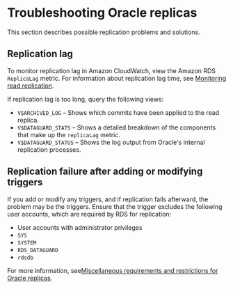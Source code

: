 # Troubleshooting Oracle replicas<a name="oracle-read-replicas.troubleshooting"></a>

This section describes possible replication problems and solutions\.

## Replication lag<a name="oracle-read-replicas.troubleshooting.lag"></a>

To monitor replication lag in Amazon CloudWatch, view the Amazon RDS `ReplicaLag` metric\. For information about replication lag time, see [Monitoring read replication](USER_ReadRepl.md#USER_ReadRepl.Monitoring)\.

If replication lag is too long, query the following views:
+ `V$ARCHIVED_LOG` – Shows which commits have been applied to the read replica\.
+ `V$DATAGUARD_STATS` – Shows a detailed breakdown of the components that make up the `replicaLag` metric\.
+ `V$DATAGUARD_STATUS` – Shows the log output from Oracle's internal replication processes\.

## Replication failure after adding or modifying triggers<a name="oracle-read-replicas.troubleshooting.triggers"></a>

If you add or modify any triggers, and if replication fails afterward, the problem may be the triggers\. Ensure that the trigger excludes the following user accounts, which are required by RDS for replication:
+ User accounts with administrator privileges
+ `SYS`
+ `SYSTEM`
+ `RDS_DATAGUARD`
+ `rdsdb`

For more information, see[Miscellaneous requirements and restrictions for Oracle replicas](oracle-read-replicas.limitations.md#oracle-read-replicas.limitations.miscellaneous)\.